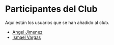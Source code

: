 # Participantes del Club

Aquí están los usuarios que se han añadido al club.

- [Angel Jimenez](../../Usuarios/AngelJimenez)
- [Ismael Vargas](../Usuarios/IsmaelVargas)
